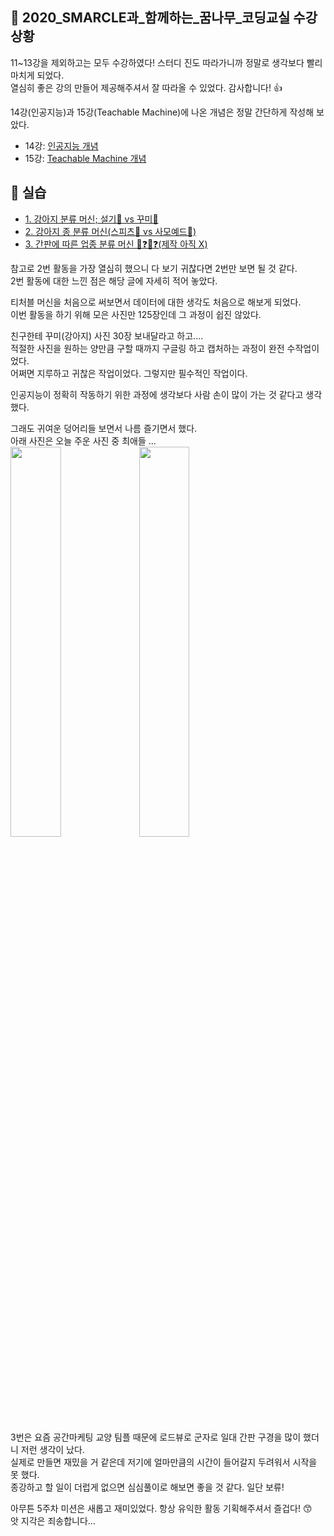 ## **🙋 2020_SMARCLE과_함께하는_꿈나무_코딩교실 수강 상황**     
11~13강을 제외하고는 모두 수강하였다! 스터디 진도 따라가니까 정말로 생각보다 빨리 마치게 되었다.   
열심히 좋은 강의 만들어 제공해주셔서 잘 따라올 수 있었다. 감사합니다! 👍      

14강(인공지능)과 15강(Teachable Machine)에 나온 개념은 정말 간단하게 작성해 보았다.     
* 14강: [인공지능 개념](https://github.com/Jiyajiwon/SMARCLE/blob/main/2021_Spring_ArduinoStudy/Mentoring%20Lecture%20Practice/14%EA%B0%95%20%EC%9D%B8%EA%B3%B5%EC%A7%80%EB%8A%A5/%EA%B0%9C%EB%85%90.md)    
* 15강: [Teachable Machine 개념](https://github.com/Jiyajiwon/SMARCLE/blob/main/2021_Spring_ArduinoStudy/Mentoring%20Lecture%20Practice/15%EA%B0%95%20Teachable%20Machine/%EA%B8%B0%EB%B3%B8%20%EA%B0%9C%EB%85%90.md)

## **🔧 실습**
* [1. 강아지 분류 머신; 설기🐏 vs 꾸미🐻](https://github.com/Jiyajiwon/SMARCLE/blob/main/2021_Spring_ArduinoStudy/Mentoring%20Lecture%20Practice/15%EA%B0%95%20Teachable%20Machine/1.%20%EA%B0%95%EC%95%84%EC%A7%80%20%EB%B6%84%EB%A5%98%20%EB%A8%B8%EC%8B%A0%3B%20%EC%84%A4%EA%B8%B0%20vs%20%EA%BE%B8%EB%AF%B8.md)    
* [2. 강아지 종 분류 머신(스피츠🐏 vs 사모예드🐑)](https://github.com/Jiyajiwon/SMARCLE/blob/main/2021_Spring_ArduinoStudy/Mentoring%20Lecture%20Practice/15%EA%B0%95%20Teachable%20Machine/2.%20%EA%B0%95%EC%95%84%EC%A7%80%20%EC%A2%85%20%EB%B6%84%EB%A5%98%20%EB%A8%B8%EC%8B%A0(%EC%8A%A4%ED%94%BC%EC%B8%A0%20vs%20%EC%82%AC%EB%AA%A8%EC%98%88%EB%93%9C).md)   
* [3. 간판에 따른 업종 분류 머신 🍗❓🍺❓(제작 아직 X)](https://github.com/Jiyajiwon/SMARCLE/blob/main/2021_Spring_ArduinoStudy/Mentoring%20Lecture%20Practice/15%EA%B0%95%20Teachable%20Machine/3.%20%EA%B0%84%ED%8C%90%EC%97%90%20%EB%94%B0%EB%A5%B8%20%EC%97%85%EC%A2%85%20%EB%B6%84%EB%A5%98%20%EB%A8%B8%EC%8B%A0(%E2%9C%94%EF%B8%8F%EC%A0%9C%EC%9E%91%EC%9D%80%20%EC%95%84%EC%A7%81X).md)



참고로 2번 활동을 가장 열심히 했으니 다 보기 귀찮다면 2번만 보면 될 것 같다.     
2번 활동에 대한 느낀 점은 해당 글에 자세히 적어 놓았다.  

티처블 머신을 처음으로 써보면서 데이터에 대한 생각도 처음으로 해보게 되었다.    
이번 활동을 하기 위해 모은 사진만 125장인데 그 과정이 쉽진 않았다.     

친구한테 꾸미(강아지) 사진 30장 보내달라고 하고....       
적절한 사진을 원하는 양만큼 구할 때까지 구글링 하고 캡처하는 과정이 완전 수작업이었다.    
어쩌면 지루하고 귀찮은 작업이었다. 그렇지만 필수적인 작업이다.     

인공지능이 정확히 작동하기 위한 과정에 생각보다 사람 손이 많이 가는 것 같다고 생각했다.     

그래도 귀여운 덩어리들 보면서 나름 즐기면서 했다.       
아래 사진은 오늘 주운 사진 중 최애들 ...    
<img src ="https://user-images.githubusercontent.com/78032658/119396133-703ae880-bd0f-11eb-8e66-eb41013f62bf.png" width="40%"> <img src="https://user-images.githubusercontent.com/78032658/119396430-ca3bae00-bd0f-11eb-9aba-7718c403c9ea.png" width="40%">


3번은 요즘 공간마케팅 교양 팀플 때문에 로드뷰로 군자로 일대 간판 구경을 많이 했더니 저런 생각이 났다.     
실제로 만들면 재밌을 거 같은데 저기에 얼마만큼의 시간이 들어갈지 두려워서 시작을 못 했다.     
종강하고 할 일이 더럽게 없으면 심심풀이로 해보면 좋을 것 같다. 일단 보류!     

아무튼 5주차 미션은 새롭고 재미있었다. 항상 유익한 활동 기획해주셔서 즐겁다! 😙      
앗 지각은 죄송합니다...
